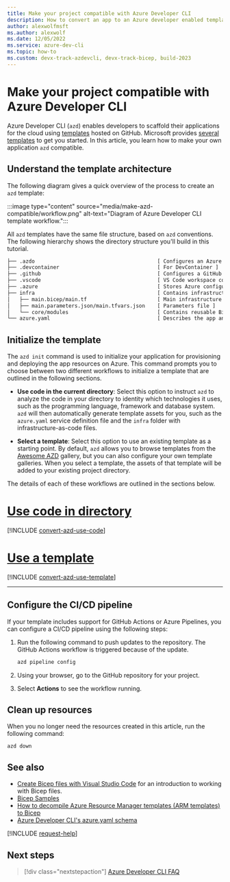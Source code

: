 ```yaml
---
title: Make your project compatible with Azure Developer CLI
description: How to convert an app to an Azure developer enabled template.
author: alexwolfmsft
ms.author: alexwolf
ms.date: 12/05/2022
ms.service: azure-dev-cli
ms.topic: how-to
ms.custom: devx-track-azdevcli, devx-track-bicep, build-2023
---
```


# Make your project compatible with Azure Developer CLI

Azure Developer CLI (`azd`) enables developers to scaffold their applications for the cloud using [templates](./azd-templates.md) hosted on GitHub. Microsoft provides [several templates](./azd-templates.md#choose-a-template) to get you started. In this article, you learn how to make your own application `azd` compatible.

## Understand the template architecture

The following diagram gives a quick overview of the process to create an `azd` template:

:::image type="content" source="media/make-azd-compatible/workflow.png" alt-text="Diagram of Azure Developer CLI template workflow.":::

All `azd` templates have the same file structure, based on `azd` conventions. The following hierarchy shows the directory structure you'll build in this tutorial. 

```txt
├── .azdo                                        [ Configures an Azure Pipeline ]
├── .devcontainer                                [ For DevContainer ]
├── .github                                      [ Configures a GitHub workflow ]
├── .vscode                                      [ VS Code workspace configurations ]
├── .azure                                       [ Stores Azure configurations and environment variables ]
├── infra                                        [ Contains infrastructure as code files ]
│   ├── main.bicep/main.tf                       [ Main infrastructure file ]
│   ├── main.parameters.json/main.tfvars.json    [ Parameters file ]
│   └── core/modules                             [ Contains reusable Bicep/Terraform modules ]
└── azure.yaml                                   [ Describes the app and type of Azure resources]
```

## Initialize the template

The `azd init` command is used to initialize your application for provisioning and deploying the app resources on Azure. This command prompts you to choose between two different workflows to initialize a template that are outlined in the following sections.

* **Use code in the current directory**: Select this option to instruct `azd` to analyze the code in your directory to identity which technologies it uses, such as the programming language, framework and database system. `azd` will then automatically generate template assets for you, such as the `azure.yaml` service definition file and the `infra` folder with infrastructure-as-code files.

* **Select a template**: Select this option to use an existing template as a starting point. By default, `azd` allows you to browse templates from the [Awesome AZD](https://azure.github.io/awesome-azd) gallery, but you can also configure your own template galleries. When you select a template, the assets of that template will be added to your existing project directory.

The details of each of these workflows are outlined in the sections below.

# [Use code in directory](#tab/use-code)

[!INCLUDE [convert-azd-use-code](includes/convert-azd-use-code.md)]

# [Use a template](#tab/use-template)

[!INCLUDE [convert-azd-use-template](includes/convert-azd-use-template.md)]

---

## Configure the CI/CD pipeline

If your template includes support for GitHub Actions or Azure Pipelines, you can configure a CI/CD pipeline using the following steps:

1. Run the following command to push updates to the repository. The GitHub Actions workflow is triggered because of the update.

    ```bash
    azd pipeline config    
    ```

1. Using your browser, go to the GitHub repository for your project.

1. Select **Actions** to see the workflow running.

## Clean up resources

When you no longer need the resources created in this article, run the following command:

``` azdeveloper
azd down
```

## See also

- [Create Bicep files with Visual Studio Code](/azure/azure-resource-manager/bicep/quickstart-create-bicep-use-visual-studio-code?tabs=CLI) for an introduction to working with Bicep files.
- [Bicep Samples](/samples/browse/?languages=bicep)
- [How to decompile Azure Resource Manager templates (ARM templates) to Bicep](/azure/azure-resource-manager/bicep/decompile?tabs=azure-cli)
- [Azure Developer CLI's azure.yaml schema](./azd-schema.md)

[!INCLUDE [request-help](includes/request-help.md)]

## Next steps

> [!div class="nextstepaction"]
> [Azure Developer CLI FAQ](./faq.yml)
